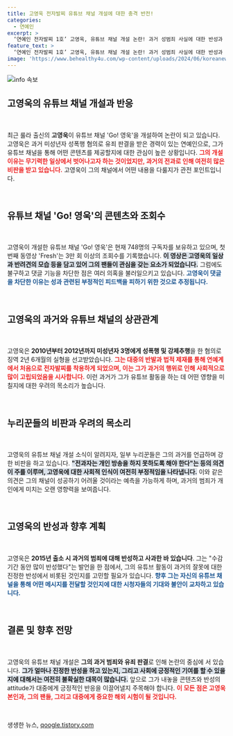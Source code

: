 ```yaml
---
title: 고영욱 전자발찌 유튜브 채널 개설에 대한 충격 반전!
categories:
  - 연예인
excerpt: >
  ‘연예인 전자발찌 1호’ 고영욱, 유튜브 채널 개설 논란! 과거 성범죄 사실에 대한 반성과 고백에도 불구, 댓글 차단과 함께 누리꾼들의 분노가 폭발하고 있다. 과연 그의 예상치 못한 행보는? 클릭할 이유가 여기에 있다!
feature_text: >
  ‘연예인 전자발찌 1호’ 고영욱, 유튜브 채널 개설 논란! 과거 성범죄 사실에 대한 반성과 고백에도 불구, 댓글 차단과 함께 누리꾼들의 분노가 폭발하고 있다. 과연 그의 예상치 못한 행보는? 클릭할 이유가 여기에 있다!
image: 'https://www.behealthy4u.com/wp-content/uploads/2024/06/koreanews.jpg'
---
```


<p><img src="https://www.behealthy4u.com/wp-content/uploads/2024/06/koreanews.jpg" alt="info 속보" /></p>

<h2 data-ke-size="size26">고영욱의 유튜브 채널 개설과 반응</h2>

<p data-ke-size="size16">&nbsp;</p>

<p>최근 룰라 출신의 <strong>고영욱</strong>이 유튜브 채널 'Go! 영욱'을 개설하여 논란이 되고 있습니다. 고영욱은 과거 미성년자 성폭행 혐의로 유죄 판결을 받은 경력이 있는 연예인으로, 그가 유튜브 채널을 통해 어떤 콘텐츠를 제공할지에 대한 관심이 높은 상황입니다. <b><span style="color: #ee2323;">그의 개설 이유는 무기력한 일상에서 벗어나고자 하는 것이었지만, 과거의 전과로 인해 여전히 많은 비판을 받고 있습니다.</span></b> 고영욱이 그의 채널에서 어떤 내용을 다룰지가 관전 포인트입니다.</p>

<p data-ke-size="size16">&nbsp;</p>

<h2 data-ke-size="size26">유튜브 채널 'Go! 영욱'의 콘텐츠와 조회수</h2>

<p data-ke-size="size16">&nbsp;</p>

<p>고영욱이 개설한 유튜브 채널 'Go! 영욱'은 현재 748명의 구독자를 보유하고 있으며, 첫 번째 동영상 'Fresh'는 3만 회 이상의 조회수를 기록했습니다. <b><span style="background-color: #21538527;">이 영상은 고영욱의 일상과 반려견의 모습 등을 담고 있어 그의 팬들이 관심을 갖는 요소가 되었습니다.</span></b> 그럼에도 불구하고 댓글 기능을 차단한 점은 여러 의혹을 불러일으키고 있습니다. <b><span style="color: #1a5490;">고영욱이 댓글을 차단한 이유는 성과 관련된 부정적인 피드백을 피하기 위한 것으로 추정됩니다.</span></b></p>

<p data-ke-size="size16">&nbsp;</p>

<h2 data-ke-size="size26">고영욱의 과거와 유튜브 채널의 상관관계</h2>

<p data-ke-size="size16">&nbsp;</p>

<p>고영욱은 <strong>2010년부터 2012년까지 미성년자 3명에게 성폭행 및 강제추행</strong>을 한 혐의로 징역 2년 6개월의 실형을 선고받았습니다. <b><span style="color: #ee2323;">그는 대중의 반발과 법적 제재를 통해 연예계에서 처음으로 전자발찌를 착용하게 되었으며, 이는 그가 과거의 행위로 인해 사회적으로 많이 고립되었음을 시사합니다.</span></b> 이런 과거가 그가 유튜브 활동을 하는 데 어떤 영향을 미칠지에 대한 우려의 목소리가 높습니다.</p>

<p data-ke-size="size16">&nbsp;</p>

<h2 data-ke-size="size26">누리꾼들의 비판과 우려의 목소리</h2>

<p data-ke-size="size16">&nbsp;</p>

<p>고영욱의 유튜브 채널 개설 소식이 알려지자, 일부 누리꾼들은 그의 과거를 언급하며 강한 비판을 하고 있습니다. <b><span style="background-color: #21538527;">"전과자는 개인 방송을 하지 못하도록 해야 한다"는 등의 의견이 주를 이루며, 고영욱에 대한 사회적 인식이 여전히 부정적임을 나타냅니다.</span></b> 이와 같은 의견은 그의 채널이 성공하기 어려울 것이라는 예측을 가능하게 하며, 과거의 범죄가 개인에게 미치는 오랜 영향력을 보여줍니다.</p>

<p data-ke-size="size16">&nbsp;</p>

<h2 data-ke-size="size26">고영욱의 반성과 향후 계획</h2>

<p data-ke-size="size16">&nbsp;</p>

<p>고영욱은 <strong>2015년 출소 시 과거의 범죄에 대해 반성하고 사과한 바 있습니다</strong>. 그는 "수감 기간 동안 많이 반성했다"는 발언을 한 점에서, 그의 유튜브 활동이 과거의 잘못에 대한 진정한 반성에서 비롯된 것인지를 고민할 필요가 있습니다. <b><span style="color: #1a5490;">향후 그는 자신의 유튜브 채널을 통해 어떤 메시지를 전달할 것인지에 대한 시청자들의 기대와 불안이 교차하고 있습니다.</span></b></p>

<p data-ke-size="size16">&nbsp;</p>

<h2 data-ke-size="size26">결론 및 향후 전망</h2>

<p data-ke-size="size16">&nbsp;</p>

<p>고영욱의 유튜브 채널 개설은 <strong>그의 과거 범죄와 유죄 판결</strong>로 인해 논란의 중심에 서 있습니다. <b><span style="background-color: #21538527;">그가 얼마나 진정한 반성을 하고 있는지, 그리고 사회에 긍정적인 기여를 할 수 있을지에 대해서는 여전히 불확실한 대목이 많습니다.</span></b> 앞으로 그가 내놓을 콘텐츠와 반성의 attitude가 대중에게 긍정적인 반응을 이끌어낼지 주목해야 합니다. <b><span style="color: #ee2323;">이 모든 점은 고영욱 본인과, 그의 팬들, 그리고 대중에게 중요한 해외 시험이 될 것입니다.</span></b></p>

<p data-ke-size="size16">&nbsp;</p>
생생한 뉴스, <a href="https://qoogle.tistory.com" rel="dofollow">qoogle.tistory.com</a>


